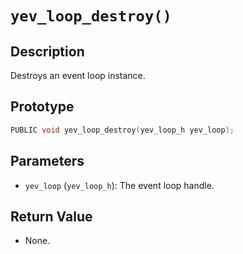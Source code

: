 # `yev_loop_destroy()`

## Description
Destroys an event loop instance.

## Prototype
```c
PUBLIC void yev_loop_destroy(yev_loop_h yev_loop);
```

## Parameters
- `yev_loop` (`yev_loop_h`): The event loop handle.

## Return Value
- None.
